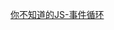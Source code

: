 [你不知道的JS-事件循环](../../01-%E6%B7%B1%E5%BA%A6%E5%AD%A6%E4%B9%A0/js/%E4%BD%A0%E4%B8%8D%E7%9F%A5%E9%81%93%E7%9A%84js-%E5%BC%82%E6%AD%A5-%E4%BA%8B%E4%BB%B6%E5%BE%AA%E7%8E%AF.md)